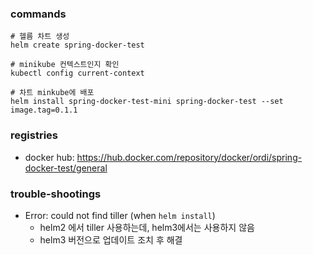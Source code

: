 ### commands

```shell
# 헬름 차트 생성
helm create spring-docker-test 

# minikube 컨텍스트인지 확인
kubectl config current-context 

# 차트 minkube에 배포
helm install spring-docker-test-mini spring-docker-test --set image.tag=0.1.1
```

### registries

- docker hub: https://hub.docker.com/repository/docker/ordi/spring-docker-test/general

### trouble-shootings
- Error: could not find tiller (when `helm install`)
  - helm2 에서 tiller 사용하는데, helm3에서는 사용하지 않음
  - helm3 버전으로 업데이트 조치 후 해결
